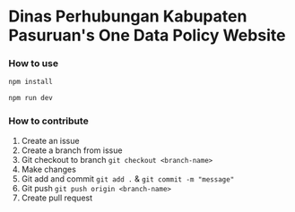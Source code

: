 # Dinas Perhubungan Kabupaten Pasuruan's One Data Policy Website

### How to use

```bash
npm install 
```

```bash
npm run dev 
```

### How to contribute

1. Create an issue
2. Create a branch from issue
3. Git checkout to branch `git checkout <branch-name>`
4. Make changes
5. Git add and commit `git add .` & `git commit -m "message"`
6. Git push `git push origin <branch-name>`
7. Create pull request